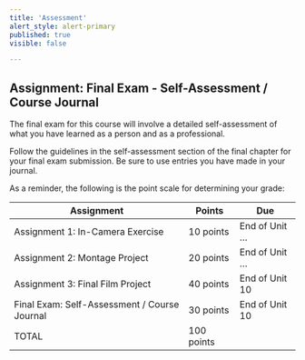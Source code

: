 ```yaml
---
title: 'Assessment'
alert_style: alert-primary
published: true
visible: false

---
```


## Assignment: Final Exam - Self-Assessment / Course Journal

The final exam for this course will involve a detailed self-assessment of what you have learned as a person and as a professional.

Follow the guidelines in the self-assessment section of the final chapter for your final exam submission. Be sure to use entries you have made in your journal.

As a reminder, the following is the point scale for determining your grade:

| **Assignment**     | **Points** | **Due**        |
| ------------------ | ---------- | -------------- |
| Assignment 1: In-Camera Exercise | 10 points  | End of Unit …  |
| Assignment 2: Montage Project    | 20 points  | End of Unit …  |
| Assignment 3: Final Film Project | 40 points  | End of Unit 10 |
| Final Exam: Self-Assessment / Course Journal     | 30 points  | End of Unit 10 |
| TOTAL              | 100 points |                |
